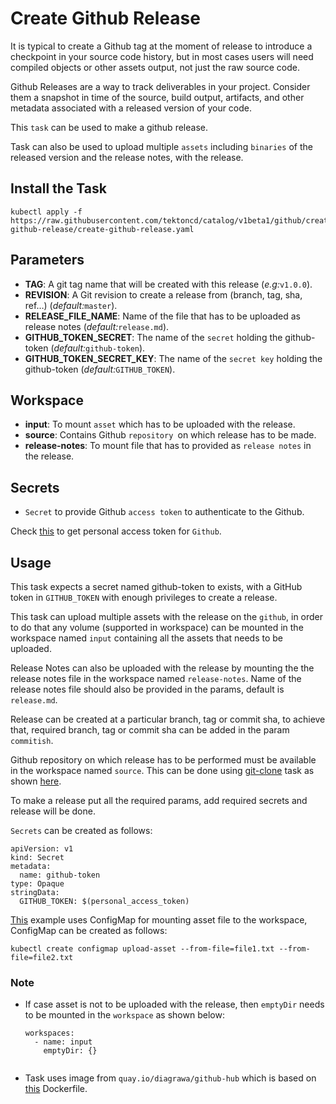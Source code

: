 # Create Github Release

It is typical to create a Github tag at the moment of release to introduce a checkpoint in your source code history,
but in most cases users will need compiled objects or other assets output, not just the raw source code.

Github Releases are a way to track deliverables in your project. Consider them a snapshot in time of the source,
build output, artifacts, and other metadata associated with a released version of your code.

This `task` can be used to make a github release.

Task can also be used to upload multiple `assets` including `binaries` of the released version and the release notes, with the release.

## Install the Task

```
kubectl apply -f https://raw.githubusercontent.com/tektoncd/catalog/v1beta1/github/create-github-release/create-github-release.yaml
```

## Parameters

- **TAG**: A git tag name that will be created with this release (_e.g:_`v1.0.0`).
- **REVISION**: A Git revision to create a release from (branch, tag, sha, ref…) (_default:_`master`).
- **RELEASE_FILE_NAME**: Name of the file that has to be uploaded as release notes (_default:_`release.md`).
- **GITHUB_TOKEN_SECRET**: The name of the `secret` holding the github-token (_default:_`github-token`).
- **GITHUB_TOKEN_SECRET_KEY**: The name of the `secret key` holding the github-token (_default:_`GITHUB_TOKEN`).


## Workspace

- **input**: To mount `asset` which has to be uploaded with the release.
- **source**: Contains Github `repository `on which release has to be made.
- **release-notes**: To mount file that has to provided as `release notes` in the release.


## Secrets

* `Secret` to provide Github `access token` to authenticate to the Github.

Check [this](https://help.github.com/en/github/authenticating-to-github/creating-a-personal-access-token-for-the-command-line) to get personal access token for `Github`.


## Usage


This task expects a secret named github-token to exists, with a GitHub token in `GITHUB_TOKEN` with enough privileges to create a release.

This task can upload multiple assets with the release on the `github`, in order to do that any volume (supported in workspace) 
can be mounted in the workspace named `input` containing all the assets that needs to be uploaded.

Release Notes can also be uploaded with the release by mounting the the release notes file in the workspace named `release-notes`. 
Name of the release notes file should also be provided in the params, default is `release.md`.

Release can be created at a particular branch, tag or commit sha, to achieve that, 
required branch, tag or commit sha can be added in the param `commitish`.

Github repository on which release has to be performed must be available in the workspace named `source`. This can be done using 
[git-clone](https://github.com/tektoncd/catalog/blob/master/git/git-clone.yaml) task as shown [here](../github/create-github-release/example/run.yaml).


To make a release put all the required params, add required secrets and release will be done.

`Secrets` can be created as follows:
```
apiVersion: v1
kind: Secret
metadata:
  name: github-token
type: Opaque
stringData:
  GITHUB_TOKEN: $(personal_access_token)
```

[This](../github/create-github-release/example) example uses ConfigMap for mounting asset file to the workspace, ConfigMap can be created as follows:

```
kubectl create configmap upload-asset --from-file=file1.txt --from-file=file2.txt 
``` 

### Note 


- If case asset is not to be uploaded with the release, then `emptyDir` needs to be mounted in the `workspace` as shown below:

    ```
    workspaces:
      - name: input
        emptyDir: {}
        
    ```
- Task uses image from `quay.io/diagrawa/github-hub` which is based on [this](https://github.com/Divyansh42/github-hub) Dockerfile.
